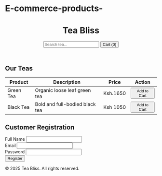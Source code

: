 # E-commerce-products-
<!DOCTYPE html>
<html lang="en">
<head>
  <meta charset="UTF-8" />
  <meta name="viewport" content="width=device-width, initial-scale=1.0" />
  <title>Tea Bliss - E-commerce</title>
  <script src="https://cdn.tailwindcss.com"></script>
</head>
<body class="bg-green-50">
  <!-- Navbar -->
  <header class="bg-green-700 text-white p-4 flex justify-between items-center">
    <h1 class="text-xl font-bold">Tea Bliss</h1>
    <nav>
      <input type="text" placeholder="Search tea..." class="p-1 rounded text-black" />
      <button class="ml-4">Cart (0)</button>
    </nav>
  </header>

  <!-- Product Table -->
  <section class="p-6">
    <h2 class="text-2xl font-bold mb-4">Our Teas</h2>
    <table class="w-full table-auto border-collapse">
      <thead>
        <tr class="bg-green-100">
          <th class="border px-4 py-2">Product</th>
          <th class="border px-4 py-2">Description</th>
          <th class="border px-4 py-2">Price</th>
          <th class="border px-4 py-2">Action</th>
        </tr>
      </thead>
      <tbody>
        <tr>
          <td class="border px-4 py-2">Green Tea</td>
          <td class="border px-4 py-2">Organic loose leaf green tea</td>
          <td class="border px-4 py-2">Ksh.1650</td>
          <td class="border px-4 py-2"><button class="bg-green-600 text-white px-3 py-1 rounded">Add to Cart</button></td>
        </tr>
        <tr>
          <td class="border px-4 py-2">Black Tea</td>
          <td class="border px-4 py-2">Bold and full-bodied black tea</td>
          <td class="border px-4 py-2">Ksh 1050</td>
          <td class="border px-4 py-2"><button class="bg-green-600 text-white px-3 py-1 rounded">Add to Cart</button></td>
        </tr>
      </tbody>
    </table>
  </section>

  <!-- Customer Registration Form -->
  <section class="p-6 bg-white max-w-md mx-auto rounded shadow mt-8">
    <h2 class="text-xl font-bold mb-4">Customer Registration</h2>
    <form class="space-y-4">
      <div>
        <label class="block">Full Name</label>
        <input type="text" class="w-full border px-3 py-2 rounded" required />
      </div>
      <div>
        <label class="block">Email</label>
        <input type="email" class="w-full border px-3 py-2 rounded" required />
      </div>
      <div>
        <label class="block">Password</label>
        <input type="password" class="w-full border px-3 py-2 rounded" required />
      </div>
      <div>
        <button type="submit" class="bg-green-700 text-white px-4 py-2 rounded">Register</button>
      </div>
    </form>
  </section>

  <!-- Footer -->
  <footer class="bg-green-700 text-white text-center p-4 mt-10">
    &copy; 2025 Tea Bliss. All rights reserved.
  </footer>
</body>
</html>


